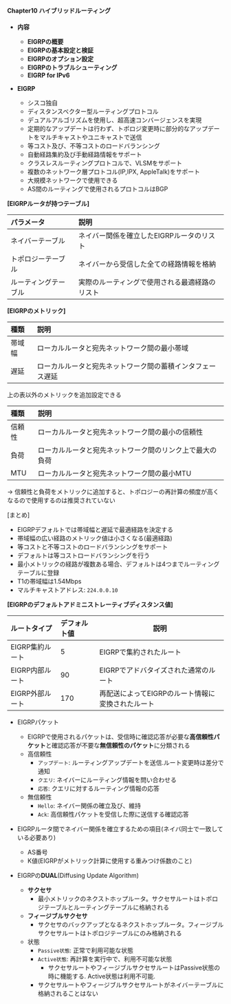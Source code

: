#### Chapter10 ハイブリッドルーティング
- **内容**
  - **EIGRPの概要**
  - **EIGRPの基本設定と検証**
  - **EIGRPのオプション設定**
  - **EIGRPのトラブルシューティング**
  - **EIGRP for IPv6**


- **EIGRP**
  - シスコ独自
  - ディスタンスベクター型ルーティングプロトコル
  - デュアルアルゴリズムを使用し、超高速コンバージェンスを実現
  - 定期的なアップデートは行わず、トポロジ変更時に部分的なアップデートをマルチキャストやユニキャストで送信
  - 等コスト及び、不等コストのロードバランシング
  - 自動経路集約及び手動経路情報をサポート
  - クラスレスルーティングプロトコルで、VLSMをサポート
  - 複数のネットワーク層プロトコル(IP,IPX, AppleTalk)をサポート
  - 大規模ネットワークで使用できる
  - AS間のルーティングで使用されるプロトコルはBGP

**[EIGRPルータが持つテーブル]**

|パラメータ  |説明         |
|:-----------|:------------|
|ネイバーテーブル|ネイバー関係を確立したEIGRPルータのリスト|
|トポロジーテーブル|ネイバーから受信した全ての経路情報を格納|
|ルーティングテーブル|実際のルーティングで使用される最適経路のリスト|


**[EIGRPのメトリック]**

|種類  |説明         |
|:-----------|:------------|
|帯域幅|ローカルルータと宛先ネットワーク間の最小帯域|
|遅延|ローカルルータと宛先ネットワーク間の蓄積インタフェース遅延|

上の表以外のメトリックを追加設定できる


|種類  |説明         |
|:-----------|:------------|
|信頼性|ローカルルータと宛先ネットワーク間の最小の信頼性|
|負荷|ローカルルータと宛先ネットワーク間のリンク上で最大の負荷|
|MTU|ローカルルータと宛先ネットワーク間の最小MTU|

-> 信頼性と負荷をメトリックに追加すると、トポロジーの再計算の頻度が高くなるので使用するのは推奨されていない

[まとめ]
- EIGRPデフォルトでは帯域幅と遅延で最適経路を決定する
- 帯域幅の広い経路のメトリック値は小さくなる(最適経路)
- 等コストと不等コストのロードバランシングをサポート
- デフォルトは等コストロードバランシングを行う
- 最小メトリックの経路が複数ある場合、デフォルトは4つまでルーティングテーブルに登録
- T1の帯域幅は1.54Mbps
- マルチキャストアドレス: `224.0.0.10`


**[EIGRPのデフォルトアドミニストレーティブディスタンス値]**

|ルートタイプ|デフォルト値 |説明 |
|:-----------|:------------|-------------|
|EIGRP集約ルート|5| EIGRPで集約されたルート|
|EIGRP内部ルート|90| EIGRPでアドバタイズされた通常のルート|
|EIGRP外部ルート|170|再配送によってEIGRPのルート情報に変換されたルート|


- EIGRPパケット
  - EIGRPで使用されるパケットは、受信時に確認応答が必要な**高信頼性パケット**と確認応答が不要な**無信頼性のパケット**に分類される 
  - 高信頼性
    - `アップデート`: ルーティングアップデートを送信.ルート変更時は差分で通知
    - `クエリ`: ネイバーにルーティング情報を問い合わせる
    - `応答`: クエリに対するルーティング情報の応答
  - 無信頼性
    - `Hello`: ネイバー関係の確立及び、維持
    - `Ack`: 高信頼性パケットを受信した際に送信する確認応答

- EIGRPルータ間でネイバー関係を確立するための項目(ネイバ同士で一致している必要あり)
  - AS番号
  - K値(EIGRPがメトリック計算に使用する重みつけ係数のこと)

- EIGRPの**DUAL**(Diffusing Update Algorithm)
  - **サクセサ**
    - 最小メトリックのネクストホップルータ。サクセサルートはトポロジテーブルとルーティングテーブルに格納される
  - **フィージブルサクセサ**
    - サクセサのバックアップとなるネクストホップルータ。フィージブルサクセサルートはトポロジテーブルにのみ格納される
  - 状態
    - `Passive状態`: 正常で利用可能な状態
    - `Active状態`: 再計算を実行中で、利用不可能な状態
      - サクセサルートやフィージブルサクセサルートはPassive状態の時に機能する. Active状態は利用不可能.
    - サクセサルートやフィージブルサクセサルートがネイバーテーブルに格納されることはない 



    
